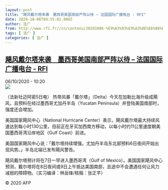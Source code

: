 ```yaml
---
layout: post
title: "飓风戴尔塔来袭　墨西哥美国南部严阵以待 – 法国国际广播电台 - RFI"
date: 2020-10-06T09:55:01.000Z
author: 法广
from: http://www.rfi.fr//cn/contenu/20201006-%E9%A3%93%E9%A3%8E%E6%88%B4%E5%B0%94%E5%A1%94%E6%9D%A5%E8%A2%AD%E3%80%80%E5%A2%A8%E8%A5%BF%E5%93%A5%E7%BE%8E%E5%9B%BD%E5%8D%97%E9%83%A8%E4%B8%A5%E9%98%B5%E4%BB%A5%E5%BE%85
tags: [ 法广 ]
categories: [ 法广 ]
---
```

<!--1601978101000-->
[飓风戴尔塔来袭　墨西哥美国南部严阵以待 – 法国国际广播电台 - RFI](http://www.rfi.fr//cn/contenu/20201006-%E9%A3%93%E9%A3%8E%E6%88%B4%E5%B0%94%E5%A1%94%E6%9D%A5%E8%A2%AD%E3%80%80%E5%A2%A8%E8%A5%BF%E5%93%A5%E7%BE%8E%E5%9B%BD%E5%8D%97%E9%83%A8%E4%B8%A5%E9%98%B5%E4%BB%A5%E5%BE%85)
------

<div>
<div>06/10/2020 - 10:20</div><img src="https://s.rfi.fr/media/display/b9f134b8-07af-11eb-a1b9-005056bff430/w:310/p:16x9/int0009b.201006162003.jpg"><div class="t-content__body u-clearfix">            <p>（法新社迈阿密5日电）    热带风暴「戴尔塔」（Delta）今天在加勒比海升级成飓风，且预料在经过墨西哥尤加丹半岛（Yucatan Peninsula）并登陆美国南部时，强度还会增加。</p><p>    美国国家飓风中心（National Hurricane Center）表示，飓风戴尔塔最大持续风速达到每小时130公里，目前正在牙买加西南方移动，以每小时约11公里速度朝美国墨西哥湾沿岸地区（Gulf Coast）前进。</p><p>    美国国家飓风中心说：「戴尔塔持续增强。尤加丹半岛东北部预料6日夜间开始出现风势。」半岛北端已发布飓风警告。</p><p>    飓风戴尔塔预计将在7日一早进入墨西哥湾（Gulf of Mexico）。美国国家飓风中心预测，戴尔塔将在8日夜间或9日上午抵达美国南部，且途中不会遭遇任何让风力减弱的障碍物。（实习编译：林岳锋/核稿：张正芊）</p>            <p class="t-copyright">© 2020 AFP</p>        </div>
</div>
